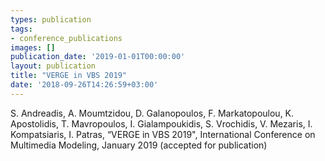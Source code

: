 ```yaml
---
types: publication
tags:
- conference_publications
images: []
publication_date: '2019-01-01T00:00:00'
layout: publication
title: "VERGE in VBS 2019"
date: '2018-09-26T14:26:59+03:00'
---
```

S. Andreadis, A. Moumtzidou, D. Galanopoulos, F. Markatopoulou, K. Apostolidis, T. Mavropoulos, I. Gialampoukidis, S. Vrochidis, V. Mezaris, I. Kompatsiaris, I. Patras, “VERGE in VBS 2019", International Conference on Multimedia Modeling, January 2019 (accepted for publication)